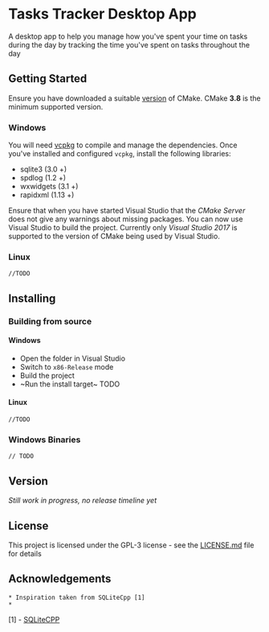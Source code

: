 # Tasks Tracker Desktop App
A desktop app to help you manage how you've spent your time on tasks during the day by tracking the time you've spent on tasks throughout the day

## Getting Started
Ensure you have downloaded a suitable [version](https://cmake.org/download/) of CMake. CMake **3.8** is the minimum supported version.

### Windows
You will need [vcpkg](https://github.com/Microsoft/vcpkg) to compile and manage the dependencies.
Once you've installed and configured `vcpkg`, install the following libraries:

 * sqlite3 (3.0 +)
 * spdlog (1.2 +)
 * wxwidgets (3.1 +)
 * rapidxml (1.13 +)

Ensure that when you have started Visual Studio that the _CMake Server_ does not give any warnings about missing packages.
You can now use Visual Studio to build the project. Currently only _Visual Studio 2017_ is supported to the version of CMake being used by Visual Studio.

### Linux
`//TODO`

## Installing
### Building from source
#### Windows
* Open the folder in Visual Studio
* Switch to `x86-Release` mode
* Build the project
* ~Run the install target~ TODO

#### Linux
`//TODO`

### Windows Binaries
`// TODO`

## Version
_Still work in progress, no release timeline yet_

## License
This project is licensed under the GPL-3 license - see the [LICENSE.md](LICENSE.md) file for details

## Acknowledgements
    * Inspiration taken from SQLiteCpp [1]
    *

[1] - [SQLiteCPP](https://github.com/SRombauts/SQLiteCpp)

